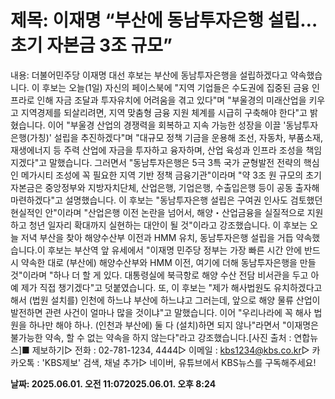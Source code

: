 # **제목: 이재명 “부산에 동남투자은행 설립…초기 자본금 3조 규모”**

  내용: 더불어민주당 이재명 대선 후보는 부산에 동남투자은행을 설립하겠다고 약속했습니다.    이 후보는 오늘(1일) 자신의 페이스북에 "지역 기업들은 수도권에 집중된 금융 인프라로 인해 자금 조달과 투자유치에 어려움을 겪고 있다"며 "부울경의 미래산업을 키우고 지역경제를 되살리려면, 지역 맞춤형 금융 지원 체계를 시급히 구축해야 한다"고 밝혔습니다. 이어 "부울경 산업의 경쟁력을 회복하고 지속 가능한 성장을 이끌 '동남투자은행(가칭)' 설립을 추진하겠다"며 "대규모 정책 기금을 운용해 조선, 자동차, 부품소재, 재생에너지 등 주력 산업에 자금을 투자하고 융자하며, 산업 육성과 인프라 조성을 책임지겠다"고 말했습니다. 그러면서 "동남투자은행은 5극 3특 국가 균형발전 전략의 핵심인 메가시티 조성에 꼭 필요한 지역 기반 정책 금융기관"이라며 "약 3조 원 규모의 초기 자본금은 중앙정부와 지방자치단체, 산업은행, 기업은행, 수출입은행 등이 공동 출자해 마련하겠다"고 설명했습니다. 이 후보는 "동남투자은행 설립은 구여권 인사도 검토했던 현실적인 안"이라며 "산업은행 이전 논란을 넘어서, 해양・산업금융을 실질적으로 지원하고 청년 일자리 확대까지 실현하는 대안이 될 것"이라고 강조했습니다. 이 후보는 오늘 저녁 부산을 찾아 해양수산부 이전과 HMM 유치, 동남투자은행 설립을 거듭 약속했습니다.이 후보는 부산역 앞 유세에서 "이재명 민주당 정부는 가장 빠른 시간 안에 반드시 약속한 대로 (부산에) 해양수산부와 HMM 이전, 여기에 더해 동남투자은행을 만들 것"이라며 "하나 더 할 게 있다. 대통령실에 북극항로 해양 수산 전담 비서관을 두고 아예 제가 직접 챙기겠다"고 덧붙였습니다. 또, 이 후보는 "제가 해사법원도 유치하겠다고 해서 (법원 설치를) 인천에 하느냐 부산에 하느냐고 그러는데, 앞으로 해양 물류 산업이 발전하면 관련 사건이 얼마나 많을 것이냐"고 말했습니다. 이어 "우리나라에 꼭 해사 법원을 하나만 해야 하나. (인천과 부산에) 둘 다 (설치)하면 되지 않나"라면서 "이재명은 불가능한 약속, 할 수 없는 약속을 하지 않는다"라고 강조했습니다.[사진 출처 : 연합뉴스]■ 제보하기▷ 전화 : 02-781-1234, 4444▷ 이메일 : kbs1234@kbs.co.kr▷ 카카오톡 : 'KBS제보' 검색, 채널 추가▷ 네이버, 유튜브에서 KBS뉴스를 구독해주세요!

  **날짜: 2025.06.01. 오전 11:072025.06.01. 오후 8:24**